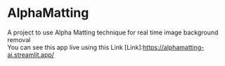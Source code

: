 # AlphaMatting
A project to use Alpha Matting technique for real time image background removal<br/>
You can see this app live using this Link [Link]:https://alphamatting-ai.streamlit.app/
